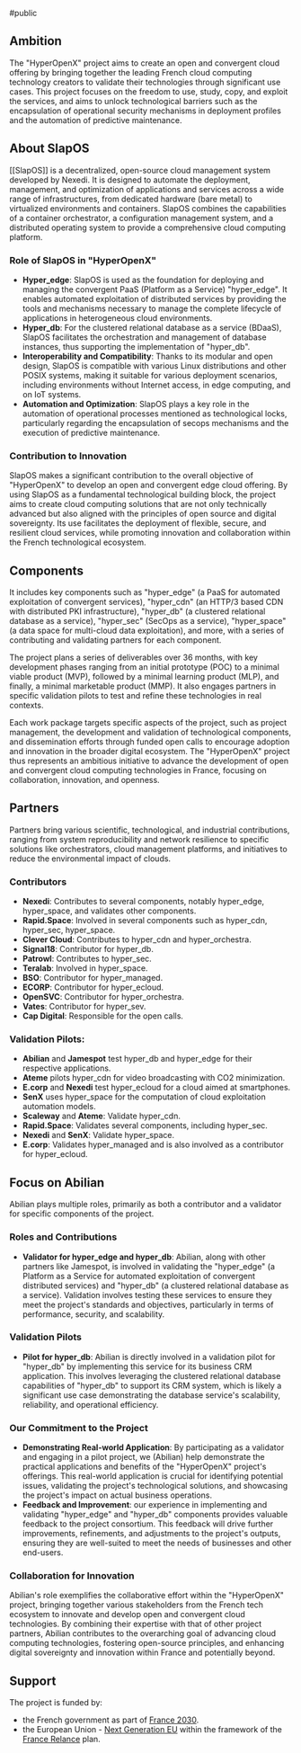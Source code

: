 #public 

## Ambition

The "HyperOpenX" project aims to create an open and convergent cloud offering by bringing together the leading French cloud computing technology creators to validate their technologies through significant use cases. This project focuses on the freedom to use, study, copy, and exploit the services, and aims to unlock technological barriers such as the encapsulation of operational security mechanisms in deployment profiles and the automation of predictive maintenance.

## About SlapOS

[[SlapOS]] is a decentralized, open-source cloud management system developed by Nexedi. It is designed to automate the deployment, management, and optimization of applications and services across a wide range of infrastructures, from dedicated hardware (bare metal) to virtualized environments and containers. SlapOS combines the capabilities of a container orchestrator, a configuration management system, and a distributed operating system to provide a comprehensive cloud computing platform.

### Role of SlapOS in "HyperOpenX"

- **Hyper_edge**: SlapOS is used as the foundation for deploying and managing the convergent PaaS (Platform as a Service) "hyper_edge". It enables automated exploitation of distributed services by providing the tools and mechanisms necessary to manage the complete lifecycle of applications in heterogeneous cloud environments.
- **Hyper_db**: For the clustered relational database as a service (BDaaS), SlapOS facilitates the orchestration and management of database instances, thus supporting the implementation of "hyper_db".
- **Interoperability and Compatibility**: Thanks to its modular and open design, SlapOS is compatible with various Linux distributions and other POSIX systems, making it suitable for various deployment scenarios, including environments without Internet access, in edge computing, and on IoT systems.
- **Automation and Optimization**: SlapOS plays a key role in the automation of operational processes mentioned as technological locks, particularly regarding the encapsulation of secops mechanisms and the execution of predictive maintenance.

### Contribution to Innovation

SlapOS makes a significant contribution to the overall objective of "HyperOpenX" to develop an open and convergent edge cloud offering. By using SlapOS as a fundamental technological building block, the project aims to create cloud computing solutions that are not only technically advanced but also aligned with the principles of open source and digital sovereignty. Its use facilitates the deployment of flexible, secure, and resilient cloud services, while promoting innovation and collaboration within the French technological ecosystem.

## Components

It includes key components such as "hyper_edge" (a PaaS for automated exploitation of convergent services), "hyper_cdn" (an HTTP/3 based CDN with distributed PKI infrastructure), "hyper_db" (a clustered relational database as a service), "hyper_sec" (SecOps as a service), "hyper_space" (a data space for multi-cloud data exploitation), and more, with a series of contributing and validating partners for each component.

The project plans a series of deliverables over 36 months, with key development phases ranging from an initial prototype (POC) to a minimal viable product (MVP), followed by a minimal learning product (MLP), and finally, a minimal marketable product (MMP). It also engages partners in specific validation pilots to test and refine these technologies in real contexts.

Each work package targets specific aspects of the project, such as project management, the development and validation of technological components, and dissemination efforts through funded open calls to encourage adoption and innovation in the broader digital ecosystem. The "HyperOpenX" project thus represents an ambitious initiative to advance the development of open and convergent cloud computing technologies in France, focusing on collaboration, innovation, and openness.

## Partners

Partners bring various scientific, technological, and industrial contributions, ranging from system reproducibility and network resilience to specific solutions like orchestrators, cloud management platforms, and initiatives to reduce the environmental impact of clouds.

### Contributors

- **Nexedi**: Contributes to several components, notably hyper_edge, hyper_space, and validates other components.
- **Rapid.Space**: Involved in several components such as hyper_cdn, hyper_sec, hyper_space.
- **Clever Cloud**: Contributes to hyper_cdn and hyper_orchestra.
- **Signal18**: Contributor for hyper_db.
- **Patrowl**: Contributes to hyper_sec.
- **Teralab**: Involved in hyper_space.
- **BSO**: Contributor for hyper_managed.
- **ECORP**: Contributor for hyper_ecloud.
- **OpenSVC**: Contributor for hyper_orchestra.
- **Vates**: Contributor for hyper_sev.
- **Cap Digital**: Responsible for the open calls.

### Validation Pilots:

- **Abilian** and **Jamespot** test hyper_db and hyper_edge for their respective applications.
- **Ateme** pilots hyper_cdn for video broadcasting with CO2 minimization.
- **E.corp** and **Nexedi** test hyper_ecloud for a cloud aimed at smartphones.
- **SenX** uses hyper_space for the computation of cloud exploitation automation models.
- **Scaleway** and **Ateme**: Validate hyper_cdn.
- **Rapid.Space**: Validates several components, including hyper_sec.
- **Nexedi** and **SenX**: Validate hyper_space.
- **E.corp**: Validates hyper_managed and is also involved as a contributor for hyper_ecloud.

## Focus on Abilian

Abilian plays multiple roles, primarily as both a contributor and a validator for specific components of the project.

### Roles and Contributions

- **Validator for hyper_edge and hyper_db**: Abilian, along with other partners like Jamespot, is involved in validating the "hyper_edge" (a Platform as a Service for automated exploitation of convergent distributed services) and "hyper_db" (a clustered relational database as a service). Validation involves testing these services to ensure they meet the project's standards and objectives, particularly in terms of performance, security, and scalability.

### Validation Pilots

- **Pilot for hyper_db**: Abilian is directly involved in a validation pilot for "hyper_db" by implementing this service for its business CRM application. This involves leveraging the clustered relational database capabilities of "hyper_db" to support its CRM system, which is likely a significant use case demonstrating the database service's scalability, reliability, and operational efficiency.

### Our Commitment to the Project

- **Demonstrating Real-world Application**: By participating as a validator and engaging in a pilot project, we (Abilian) help demonstrate the practical applications and benefits of the "HyperOpenX" project's offerings. This real-world application is crucial for identifying potential issues, validating the project's technological solutions, and showcasing the project's impact on actual business operations.
- **Feedback and Improvement**: our experience in implementing and validating "hyper_edge" and "hyper_db" components provides valuable feedback to the project consortium. This feedback will drive further improvements, refinements, and adjustments to the project's outputs, ensuring they are well-suited to meet the needs of businesses and other end-users.

### Collaboration for Innovation

Abilian's role exemplifies the collaborative effort within the "HyperOpenX" project, bringing together various stakeholders from the French tech ecosystem to innovate and develop open and convergent cloud technologies. By combining their expertise with that of other project partners, Abilian contributes to the overarching goal of advancing cloud computing technologies, fostering open-source principles, and enhancing digital sovereignty and innovation within France and potentially beyond.

## Support

The project is funded by:

- the French government as part of [France 2030](https://www.economie.gouv.fr/france-2030).
- the European Union - [Next Generation EU](https://next-generation-eu.europa.eu/index_en) within the framework of the [France Relance](https://www.gouvernement.fr/les-priorites/france-relance) plan.
